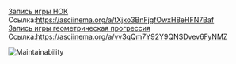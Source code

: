 [Запись игры НОК](https://asciinema.org/a/tXjxo3BnFjgfOwxH8eHFN7Baf)  
Ссылка:https://asciinema.org/a/tXjxo3BnFjgfOwxH8eHFN7Baf  
[Запись игры геометрическая прогрессия](https://asciinema.org/a/vv3qQm7Y92Y9QNSDvev6FyNMZ)  
Ссылка:https://asciinema.org/a/vv3qQm7Y92Y9QNSDvev6FyNMZ  
  
![Maintainability](https://api.codeclimate.com/v1/badges/7b0e3252a56e5e2dd77c/maintainability)